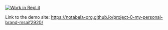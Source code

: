 [![Work in Repl.it](https://classroom.github.com/assets/work-in-replit-14baed9a392b3a25080506f3b7b6d57f295ec2978f6f33ec97e36a161684cbe9.svg)](https://classroom.github.com/online_ide?assignment_repo_id=4136559&assignment_repo_type=AssignmentRepo)

Link to the demo site: https://notabela-org.github.io/project-0-my-personal-brand-msaif2920/

